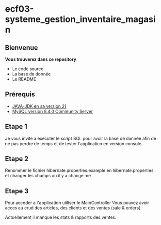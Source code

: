 # ecf03-systeme_gestion_inventaire_magasin


## Bienvenue

**Vous trouverez dans ce repository**
- Le code source
- La base de donnée
- Le README

## Prérequis
- [JAVA-JDK en sa version 21](https://www.oracle.com/fr/java/technologies/downloads/#java21)
- [MySQL version 8.4.0 Community Server](https://dev.mysql.com/downloads/mysql/)


## Etape 1

Je vous invite a executer le script SQL pour avoir la base de donnée afin de ne pas perdre de temps et de tester l'application en version console.

## Etape 2
Renommer le fichier hibernate.properties.example en hibernate.properties et changer les champs ou il y a change me

## Etape 3
Pour acceder a l'application utiliser le MainController 
Vous pouvez avoir acces au crud des articles, des clients et des ventes (sale & orders)

Actuellement il manque les stats & rapports des ventes.